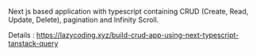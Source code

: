 Next js based application with typescript containing CRUD (Create, Read, Update, Delete), pagination and Infinity Scroll.

Details : https://lazycoding.xyz/build-crud-app-using-next-typescript-tanstack-query
